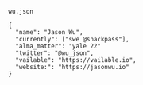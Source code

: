 `wu.json`

```
{
  "name": "Jason Wu",
  "currently": ["swe @snackpass"],
  "alma_matter": "yale 22"
  "twitter": "@wu_json",
  "vailable": "https://vailable.io",
  "website:": "https://jasonwu.io"
}
```

<!--
**wu-json/wu-json** is a ✨ _special_ ✨ repository because its `README.md` (this file) appears on your GitHub profile.

Here are some ideas to get you started:

- 🔭 I’m currently working on ...
- 🌱 I’m currently learning ...
- 👯 I’m looking to collaborate on ...
- 🤔 I’m looking for help with ...
- 💬 Ask me about ...
- 📫 How to reach me: ...
- 😄 Pronouns: ...
- ⚡ Fun fact: ...
-->
